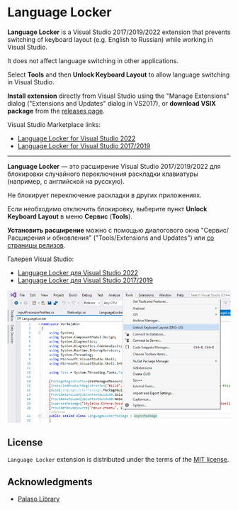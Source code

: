 # Language Locker

**Language Locker** is a Visual Studio 2017/2019/2022 extension that prevents switching of keyboard layout (e.g. English to Russian) while working in Visual Studio.

It does not affect language switching in other applications.

Select **Tools** and then **Unlock Keyboard Layout** to allow language switching in Visual Studio.

**Install extension** directly from Visual Studio using the "Manage Extensions" dialog ("Extensions and Updates" dialog in VS2017), or **download VSIX package** from the [releases page](https://github.com/vurdalakov/languagelocker/releases).

Visual Studio Marketplace links:

* [Language Locker for Visual Studio 2022](https://marketplace.visualstudio.com/items?itemName=vurdalak1.languagelocker64)
* [Language Locker for Visual Studio 2017/2019](https://marketplace.visualstudio.com/items?itemName=vurdalak1.languagelocker)

---

**Language Locker** — это расширение Visual Studio 2017/2019/2022 для блокировки случайного переключения раскладки клавиатуры (например, с английской на русскую).

Не блокирует переключение раскладки в других приложениях.

Если необходимо отключить блокировку, выберите пункт **Unlock Keyboard Layout** в меню **Сервис** (**Tools**).

**Установить расширение** можно с помощью диалогового окна "Сервис/Расширения и обновления" ("Tools/Extensions and Updates") или [со страницы релизов](https://github.com/vurdalakov/languagelocker/releases).

Галерея Visual Studio:

* [Language Locker для Visual Studio 2022](https://marketplace.visualstudio.com/items?itemName=vurdalak1.languagelocker64)
* [Language Locker для Visual Studio 2017/2019](https://marketplace.visualstudio.com/items?itemName=vurdalak1.languagelocker)

![Language Locker](languagelocker1.png)

## License

`Language Locker` extension is distributed under the terms of the [MIT license](https://opensource.org/licenses/MIT).

## Acknowledgments

* [Palaso Library](https://github.com/sillsdev/libpalaso)
